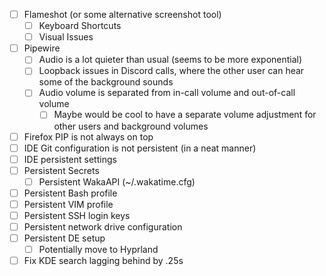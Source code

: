 - [ ] Flameshot (or some alternative screenshot tool)
	- [ ] Keyboard Shortcuts
    - [ ] Visual Issues
- [ ] Pipewire
  - [ ] Audio is a lot quieter than usual (seems to be more exponential)
  - [ ] Loopback issues in Discord calls, where the other user can hear some of the background sounds
  - [ ] Audio volume is separated from in-call volume and out-of-call volume
    - [ ] Maybe would be cool to have a separate volume adjustment for other users and background volumes
- [ ] Firefox PIP is not always on top
- [ ] IDE Git configuration is not persistent (in a neat manner)
- [ ] IDE persistent settings
- [ ] Persistent Secrets
  - [ ] Persistent WakaAPI (~/.wakatime.cfg)
- [ ] Persistent Bash profile
- [ ] Persistent VIM profile
- [ ] Persistent SSH login keys
- [ ] Persistent network drive configuration
- [ ] Persistent DE setup
  - [ ] Potentially move to Hyprland
- [ ] Fix KDE search lagging behind by .25s